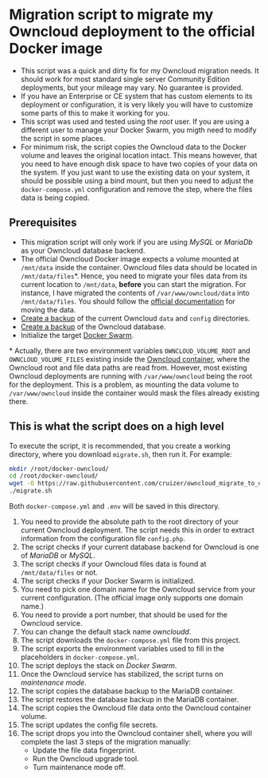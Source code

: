# Migration script to migrate my Owncloud deployment to the official Docker image

- This script was a quick and dirty fix for my Owncloud migration needs. It should work for most standard single server Community Edition deployments, but your mileage may vary. No guarantee is provided.
- If you have an Enterprise or CE system that has custom elements to its deployment or configuration, it is very likely you will have to customize some parts of this to make it working for you.
- This script was used and tested using the *root* user. If you are using a different user to manage your Docker Swarm, you migth need to modify the script in some places.
- For minimum risk, the script copies the Owncloud data to the Docker volume and leaves the original location intact. This means however, that you need to have enough disk space to have two copies of your data on the system. If you just want to use the existing data on your system, it should be possible using a bind mount, but then you need to adjust the `docker-compose.yml` configuration and remove the step, where the files data is being copied.

## Prerequisites

- This migration script will only work if you are using *MySQL* or *MariaDb* as your Owncloud database backend.
- The official Owncloud Docker image expects a volume mounted at `/mnt/data` inside the container. Owncloud files data should be located in `/mnt/data/files`\*. Hence, you need to migrate your files data from its current location to `/mnt/data`, **before** you can start the migration. For instance, I have migrated the contents of `/var/www/owncloud/data` into `/mnt/data/files`. You should follow the [official documentation](https://doc.owncloud.com/server/admin_manual/maintenance/manually-moving-data-folders.html) for moving the data.
- [Create a backup](https://doc.owncloud.com/server/10.2/admin_manual/maintenance/backup.html#backing-up-the-config-and-data-directories) of the current Owncloud `data` and `config` directories.
- [Create a backup](https://doc.owncloud.com/server/10.2/admin_manual/maintenance/backup.html#backup-database) of the Owncloud database.
- Initialize the target [Docker Swarm](https://docs.docker.com/get-started/part4/).

\* Actually, there are two environment variables `OWNCLOUD_VOLUME_ROOT` and `OWNCLOUD_VOLUME_FILES` existing inside the [Owncloud container](https://github.com/owncloud-docker/base/blob/master/rootfs/etc/entrypoint.d/50-folders.sh), where the Owncloud root and file data paths are read from. However, most existing Owncloud deployments are running with `/var/www/owncloud` being the root for the deployment. This is a problem, as mounting the data volume to `/var/www/owncloud` inside the container would mask the files already existing there.

## This is what the script does on a high level

To execute the script, it is recommended, that you create a working directory, where you download `migrate.sh`, then run it. For example:

```bash
mkdir /root/docker-owncloud/
cd /root/docker-owncloud/
wget -O https://raw.githubusercontent.com/cruizer/owncloud_migrate_to_docker/master/migrate.sh
./migrate.sh
```

Both `docker-compose.yml` and `.env` will be saved in this directory.

01. You need to provide the absolute path to the root directory of your current Owncloud deployment. The script needs this in order to extract information from the configuration file `config.php`.
02. The script checks if your current database backend for Owncloud is one of *MariaDB* or *MySQL*.
03. The script checks if your Owncloud files data is found at `/mnt/data/files` or not.
04. The script checks if your Docker Swarm is initialized.
05. You need to pick one domain name for the Owncloud service from your current configuration. (The official image only supports one domain name.)
06. You need to provide a port number, that should be used for the Owncloud service.
07. You can change the default stack name *owncloudd*.
08. The script downloads the `docker-compose.yml` file from this project.
09. The script exports the environment variables used to fill in the placeholders in `docker-compose.yml`.
10. The script deploys the stack on *Docker Swarm*.
11. Once the Owncloud service has stabilized, the script turns on *maintenance mode*.
12. The script copies the database backup to the MariaDB container.
13. The script restores the database backup in the MariaDB container.
14. The script copies the Owncloud file data onto the Owncloud container volume.
15. The script updates the config file secrets.
16. The script drops you into the Owncloud container shell, where you will complete the last 3 steps of the migration manually:
    - Update the file data fingerprint.
    - Run the Owncloud upgrade tool.
    - Turn maintenance mode off.
